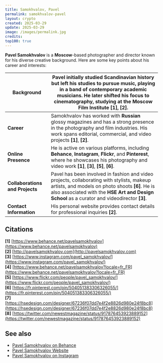 ```yaml
---
title: Samokhvalov, Pavel
permalink: samokhvalov-pavel
layout: crypto
created: 2025-03-29
update: 2025-03-29
image: /images/permalink.jpg
credits:
top100: true
---
```


**Pavel Samokhvalov** is a **Moscow**-based photographer and director known for his diverse creative background. Here are some key points about his career and interests:

| **Background** | Pavel initially studied Scandinavian history but left his studies to pursue music, playing in a band of contemporary academic musicians. He later shifted his focus to cinematography, studying at the **Moscow Film Institute** **[1]**, **[2]**. |
|----------------|---------------------------------------------------------------------------------------------------------------------------------------------------------------------------------------------------------------------------------------------|
| **Career** | Samokhvalov has worked with **Russian** glossy magazines and has a strong presence in the photography and film industries. His work spans editorial, commercial, and video projects **[1]**, **[2]**. |
| **Online Presence** | He is active on various platforms, including **Behance**, **Instagram**, **Flickr**, and **Pinterest**, where he showcases his photography and video work **[1]**, **[3]**, **[5]**, **[6]**. |
| **Collaborations and Projects** | Pavel has been involved in fashion and video projects, collaborating with stylists, makeup artists, and models on photo shoots **[6]**. He is also associated with the **HSE Art and Design School** as a curator and videodirector **[3]**. |
| **Contact Information** | His personal website provides contact details for professional inquiries **[2]**. |

## Citations

**[1]** [https://www.behance.net/pavelsamokhvalov](https://www.behance.net/pavelsamokhvalov)  
**[2]** [http://pavelsamokhvalov.com](http://pavelsamokhvalov.com)  
**[3]** [https://www.instagram.com/pavel_samokhvalov/](https://www.instagram.com/pavel_samokhvalov/)  
**[4]** [https://www.behance.net/pavelsamokhvalov?locale=fr_FR](https://www.behance.net/pavelsamokhvalov?locale=fr_FR)  
**[5]** [https://www.flickr.com/people/pavel_samokhvalov/](https://www.flickr.com/people/pavel_samokhvalov/)  
**[6]** [https://fr.pinterest.com/pin/504051383306326055/](https://fr.pinterest.com/pin/504051383306326055/)  
**[7]** [https://hsedesign.com/designer/67236f07dd7e4f2e8826d980e24f8bc8](https://hsedesign.com/designer/67236f07dd7e4f2e8826d980e24f8bc8)  
**[8]** [https://twitter.com/newestmagazine/status/917876453923889152](https://twitter.com/newestmagazine/status/917876453923889152)  

## See also
- [Pavel Samokhvalov on Behance](https://www.behance.net/pavelsamokhvalov)
- [Pavel Samokhvalov Website](http://pavelsamokhvalov.com)
- [Pavel Samokhvalov on Instagram](https://www.instagram.com/pavel_samokhvalov/)

<!-- Prompt:  
- Не менять язык статьи, сохранять оригинальный язык.  
- Если тема оформлена как "Имя Фамилия", заголовок должен быть "Фамилия, Имя".  
- Изменить title: A Template на основной топик в статье.  
- Создать permalink: на основе title.  
- Замени date: 2018-01-02 на created: текущую дату в таком же формате  
- Замени update: хххх-хх-хх текущую дату в таком же формате  
- Изменить заголовок раздела "Citations" на ## Citations.  
- Оформить ссылки в разделе "Citations" в формате: **[1]** [URL](URL).  
- При ссылке на источник в тексте, использовать формат: **[x]**, **[x]**.  
- Убедиться, что номера цитат соответствуют записям в разделе "Citations".  
- Сделать номера цитат кликабельными по указанному выше формату.  
- Добавить список связанных тем в том же формате.  
- Если есть списки - конвертируй их в таблицы  
- Выделяй даты, места, географические назавания, адреса, имена собственные **таким образом**  
- Использовать шаблон - "[Название темы](ссылка-на-тему)" для каждого пункта.  
- Раздел ## See also должен включаться автоматически в конец статьи.  
- Результат в md коде  
- Оставить этот Prompt после редактирования в конце кода.  
-->
